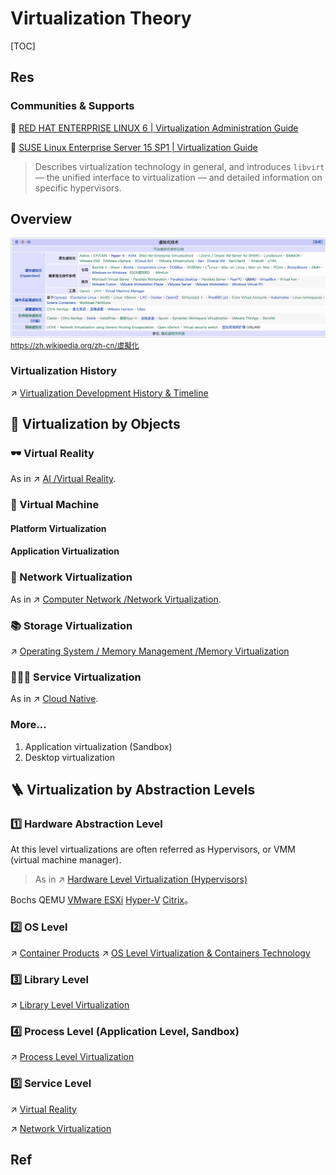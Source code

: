 # Virtualization Theory

[TOC]



## Res
### Communities & Supports
📂 [RED HAT ENTERPRISE LINUX 6 | Virtualization Administration Guide](https://access.redhat.com/documentation/en-us/red_hat_enterprise_linux/6/html/virtualization_administration_guide/index)

📂 [SUSE Linux Enterprise Server 15 SP1 | Virtualization Guide](https://documentation.suse.com/sles/15-SP1/html/SLES-all/book-virt.html)

> Describes virtualization technology in general, and introduces `libvirt` — the unified interface to virtualization — and detailed information on specific hypervisors.



## Overview
![](../../../../Assets/Pics/Screenshot%202023-03-08%20at%2010.28.49%20AM.png)
<small>https://zh.wikipedia.org/zh-cn/虛擬化</small>


### Virtualization History
↗ [Virtualization Development History & Timeline](Virtualization%20Development%20History%20&%20Timeline.md)



## 🎲 Virtualization by Objects
### 🕶️ Virtual Reality
As in ↗ [AI /Virtual Reality](../../../Artificial%20Intelligence/Virtual%20Reality/Virtual%20Reality.md).


### 🎰 Virtual Machine
#### Platform Virtualization


#### Application Virtualization


### 🥅 Network Virtualization
As in ↗ [Computer Network /Network Virtualization](../../🏎️%20Computer%20Networking%20and%20Communication/👰🏻‍♂️%20Network%20Virtualization/Network%20Virtualization.md).


### 📚 Storage Virtualization
↗ [Operating System / Memory Management /Memory Virtualization](../Computer%20Architecture/Computer%20Microarchitectures%20(Computer%20Organization)/🧝🏻‍♀️%20von%20Neumann%20Based%20Microarchitecture/Memory/Virtual%20Memory%20(Hardware%20and%20Control%20Structure)/Virtual%20Memory%20(Hardware%20and%20Control%20Structure).md)


### 👩🏼‍🍳 Service Virtualization
As in ↗ [Cloud Native](../../../System%20Architecture%20Design/☁️%20Cloud%20Native/Cloud%20Native.md).


### More...
1. Application virtualization (Sandbox)
2. Desktop virtualization



## 🪜 Virtualization by Abstraction Levels
### 1️⃣ Hardware Abstraction Level
At this level virtualizations are often referred as Hypervisors, or VMM (virtual machine manager).

> As in ↗ [Hardware Level Virtualization (Hypervisors)](Hardware%20Level%20Virtualization%20(Hypervisors)/Hardware%20Level%20Virtualization%20(Hypervisors).md)


Bochs
QEMU
[VMware ESXi](https://zh.wikipedia.org/wiki/VMware_ESXi "VMware ESXi")
[Hyper-V](https://zh.wikipedia.org/wiki/Hyper-V "Hyper-V")
[Citrix](https://zh.wikipedia.org/wiki/%E6%80%9D%E6%9D%B0%E7%B3%BB%E7%BB%9F "思杰系统")。


### 2️⃣ OS Level
↗ [Container Products](../../../System%20Architecture%20Design/☁️%20Cloud%20Native/🏂%20OS%20Level%20Virtualization%20&%20Containers%20Technology/🐋%20Container%20Products/Container%20Products.md)
↗ [OS Level Virtualization & Containers Technology](../../../System%20Architecture%20Design/☁️%20Cloud%20Native/🏂%20OS%20Level%20Virtualization%20&%20Containers%20Technology/OS%20Level%20Virtualization%20&%20Containers%20Technology.md)


### 3️⃣ Library Level
↗ [Library Level Virtualization](Library%20Level%20Virtualization/Library%20Level%20Virtualization.md)


### 4️⃣ Process Level (Application Level, Sandbox)
↗ [Process Level Virtualization](Process%20Level%20Virtualization/Process%20Level%20Virtualization.md)


### 5️⃣ Service Level
↗ [Virtual Reality](../../../Artificial%20Intelligence/Virtual%20Reality/Virtual%20Reality.md)

↗ [Network Virtualization](../../🏎️%20Computer%20Networking%20and%20Communication/👰🏻‍♂️%20Network%20Virtualization/Network%20Virtualization.md)



## Ref
[虚拟化技术发展编年史]: https://www.woshipm.com/it/2808541.html
[虚拟化技术概念学习总结]: https://cloud.tencent.com/developer/article/1782543
[虚拟化，看这篇文章就够了]: https://www.51cto.com/article/536043.html
[虚拟化技术的分类及介绍]: https://zhuanlan.zhihu.com/p/102809005
[VPS常用虚拟技术（OpenVZ、Xen、KVM）介绍与比较]: https://zhuanlan.zhihu.com/p/37593753
[虚拟化]: https://zh.wikipedia.org/zh-cn/虛擬化

[理解（计算、网络，存储）虚拟化，只需一篇文章]: https://blog.csdn.net/weixin_57726902/article/details/124072149


[📂 译｜论文｜可虚拟化第三代（计算机）架构的规范化条件（ACM, 1974）]: https://arthurchiao.art/blog/formal-requirements-for-virtualizable-arch-zh/

[👍 Introduction to virtualisation | Ubuntu serer docs]: https://ubuntu.com/server/docs/virtualization-introduction
